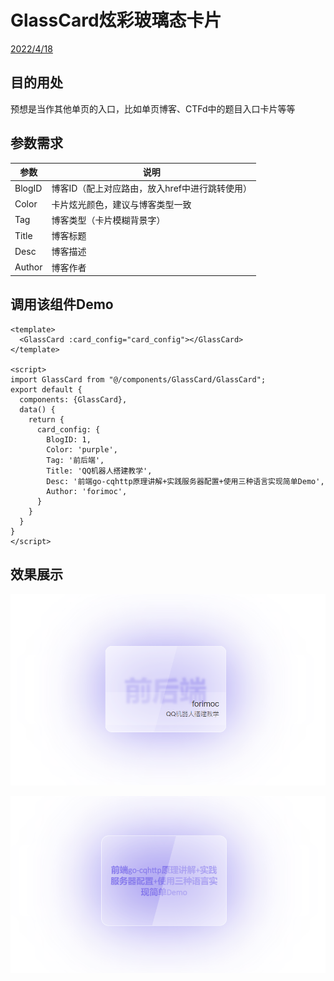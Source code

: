 # GlassCard炫彩玻璃态卡片

<u>2022/4/18</u>



## 目的用处

预想是当作其他单页的入口，比如单页博客、CTFd中的题目入口卡片等等



## 参数需求

| 参数   | 说明                                           |
| ------ | ---------------------------------------------- |
| BlogID | 博客ID（配上对应路由，放入href中进行跳转使用） |
| Color  | 卡片炫光颜色，建议与博客类型一致               |
| Tag    | 博客类型（卡片模糊背景字）                     |
| Title  | 博客标题                                       |
| Desc   | 博客描述                                       |
| Author | 博客作者                                       |

## 调用该组件Demo

```vue
<template>
  <GlassCard :card_config="card_config"></GlassCard>
</template>

<script>
import GlassCard from "@/components/GlassCard/GlassCard";
export default {
  components: {GlassCard},
  data() {
    return {
      card_config: {
        BlogID: 1,
        Color: 'purple',
        Tag: '前后端',
        Title: 'QQ机器人搭建教学',
        Desc: '前端go-cqhttp原理讲解+实践服务器配置+使用三种语言实现简单Demo',
        Author: 'forimoc',
      }
    }
  }
}
</script>
```

## 效果展示

![](1.png)

![](2.png)
